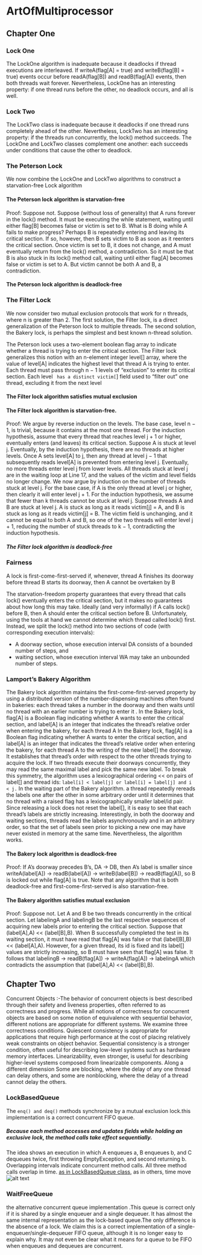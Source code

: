 # ArtOfMultiprocessor
## Chapter One
### Lock One
The LockOne algorithm is inadequate because it deadlocks if thread executions
are interleaved. If writeA(flag[A] = true) and writeB(flag[B] = true) events
occur before readA(flag[B]) and readB(flag[A]) events, then both threads wait
forever. Nevertheless, LockOne has an interesting property: if one thread runs
before the other, no deadlock occurs, and all is well.
### Lock Two
The LockTwo class is inadequate because it deadlocks if one thread runs
completely ahead of the other. Nevertheless, LockTwo has an interesting property: if the threads run concurrently, the lock() method succeeds. The LockOne
and LockTwo classes complement one another: each succeeds under conditions
that cause the other to deadlock.
### The Peterson Lock
We now combine the LockOne and LockTwo algorithms to construct a starvation-free Lock algorithm
#### The Peterson lock algorithm is starvation-free
Proof: Suppose not. Suppose (without loss of generality) that A runs forever
in the lock() method. It must be executing the while statement, waiting until
either flag[B] becomes false or victim is set to B.
What is B doing while A fails to make progress? Perhaps B is repeatedly entering and leaving its critical section. If so, however, then B sets victim to B as soon
as it reenters the critical section. Once victim is set to B, it does not change, and
A must eventually return from the lock() method, a contradiction.
So it must be that B is also stuck in its lock() method call, waiting until either
flag[A] becomes false or victim is set to A. But victim cannot be both A and
B, a contradiction. 
####  The Peterson lock algorithm is deadlock-free
### The Filter Lock
We now consider two mutual exclusion protocols that work for n threads, where
n is greater than 2. The first solution, the Filter lock, is a direct generalization
of the Peterson lock to multiple threads. The second solution, the Bakery lock,
is perhaps the simplest and best known n-thread solution.

The Peterson lock uses a two-element boolean flag array to indicate
whether a thread is trying to enter the critical section. The Filter lock generalizes this notion with an n-element integer level[] array, where the value of
level[A] indicates the highest level that thread A is trying to enter. Each thread
must pass through n − 1 levels of “exclusion” to enter its critical section. Each
level ` has a distinct victim[`] field used to “filter out” one thread, excluding it
from the next level
#### The Filter lock algorithm satisfies mutual exclusion
#### The Filter lock algorithm is starvation-free.
Proof: We argue by reverse induction on the levels. The base case, level n − 1, is
trivial, because it contains at the most one thread. For the induction hypothesis,
assume that every thread that reaches level j + 1 or higher, eventually enters (and
leaves) its critical section.
Suppose A is stuck at level j. Eventually, by the induction hypothesis, there
are no threads at higher levels. Once A sets level[A] to j, then any thread at
level j − 1 that subsequently reads level[A] is prevented from entering level j.
Eventually, no more threads enter level j from lower levels. All threads stuck at
level j are in the waiting loop at Line 17, and the values of the victim and level
fields no longer change.
We now argue by induction on the number of threads stuck at level j. For the
base case, if A is the only thread at level j or higher, then clearly it will enter level
j + 1. For the induction hypothesis, we assume that fewer than k threads cannot
be stuck at level j. Suppose threads A and B are stuck at level j. A is stuck as long as it reads victim[j] = A, and B is stuck as long as it reads victim[j] = B.
The victim field is unchanging, and it cannot be equal to both A and B, so one
of the two threads will enter level j + 1, reducing the number of stuck threads to
k − 1, contradicting the induction hypothesis. 
##### The Filter lock algorithm is deadlock-free
### Fairness
A lock is first-come-first-served if, whenever, thread A finishes
its doorway before thread B starts its doorway, then A cannot be overtaken by B

The starvation-freedom property guarantees that every thread that calls lock()
eventually enters the critical section, but it makes no guarantees about how long
this may take. Ideally (and very informally) if A calls lock() before B, then A
should enter the critical section before B. Unfortunately, using the tools at hand
we cannot determine which thread called lock() first. Instead, we split the lock()
method into two sections of code (with corresponding execution intervals):
* A doorway section, whose execution interval DA consists of a bounded number of steps, and
* waiting section, whose execution interval WA may take an unbounded number of steps.

### Lamport’s Bakery Algorithm
The Bakery lock algorithm maintains the first-come-first-served property by using a distributed version of the number-dispensing machines often found in bakeries: each thread takes a number in the doorway and then waits until no thread with an earlier number is trying to enter it .
In the Bakery lock, flag[A] is a Boolean flag indicating whether A wants to
enter the critical section, and label[A] is an integer that indicates the thread’s
relative order when entering the bakery, for each thread A
In the Bakery lock, flag[A] is a Boolean flag indicating whether A wants to
enter the critical section, and label[A] is an integer that indicates the thread’s
relative order when entering the bakery, for each thread A
to the writing of the new label[]
the doorway. It establishes that thread’s order with respect to the other
threads trying to acquire the lock. If two threads execute their doorways concurrently, they may read the same maximal label and pick the same new label. To
break this symmetry, the algorithm uses a lexicographical ordering << on pairs
of label[] and thread ids:
``` label[i] < label[j] or label[i] = label[j] and i < j. ```
In the waiting part of the Bakery algorithm.
a thread repeatedly rereads
the labels one after the other in some arbitrary order until it determines that no
thread with a raised flag has a lexicographically smaller label/id pair.
Since releasing a lock does not reset the label[], it is easy to see that each
thread’s labels are strictly increasing. Interestingly, in both the doorway and waiting sections, threads read the labels asynchronously and in an arbitrary order, so
that the set of labels seen prior to picking a new one may have never existed in
memory at the same time. Nevertheless, the algorithm works.
#### The Bakery lock algorithm is deadlock-free
Proof: If A’s doorway precedes B’s, DA → DB, then A’s label is smaller since
writeA(label[A]) → readB(label[A]) → writeB(label[B]) → readB(flag[A]),
so B is locked out while flag[A] is true. 
Note that any algorithm that is both deadlock-free and first-come-first-served
is also starvation-free.
#### The Bakery algorithm satisfies mutual exclusion
Proof: Suppose not. Let A and B be two threads concurrently in the critical section. Let labelingA
and labelingB
be the last respective sequences of acquiring
new labels prior to entering the critical section. Suppose that (label[A],A) <<
(label[B],B). When B successfully completed the test in its waiting section, it
must have read that flag[A] was false or that (label[B],B) << (label[A],A).
However, for a given thread, its id is fixed and its label[] values are strictly
increasing, so B must have seen that flag[A] was false. It follows that
labelingB → readB(flag[A]) → writeA(flag[A]) → labelingA
which contradicts the assumption that (label[A],A) << (label[B],B).
## Chapter Two
Concurrent Objects :-The behavior of concurrent objects is best described through their safety and
liveness properties, often referred to as correctness and progress.
While all notions of correctness for concurrent objects are based on some
notion of equivalence with sequential behavior, different notions are appropriate
for different systems. We examine three correctness conditions. Quiescent consistency is appropriate for applications that require high performance at the cost of
placing relatively weak constraints on object behavior. Sequential consistency is
a stronger condition, often useful for describing low-level systems such as hardware memory interfaces. Linearizability, even stronger, is useful for describing
higher-level systems composed from linearizable components.
Along a different dimension
Some are blocking, where the delay of any one thread
can delay others, and some are nonblocking, where the delay of a thread cannot
delay the others.
### LockBasedQueue
The ```enq() and deq()``` methods synchronize by a mutual exclusion lock.this implementation is a correct concurrent FIFO queue.
##### Because each method accesses and updates fields while holding an exclusive lock, the method calls take effect sequentially.
The idea shows an execution in which A enqueues a, B enqueues b, and C dequeues twice, first throwing EmptyException,
and second returning b. Overlapping intervals indicate concurrent method calls.
All three method calls overlap in time. [as in LockBasedQueue class](https://github.com/MohamedMokhtar18/ArtOfMultiprocessor/blob/main/ArtOfMultiprocessor/src/ChapterTwo/LockBasedQueue.java), as in others, time move
![alt text](https://github.com/MohamedMokhtar18/ArtOfMultiprocessor/blob/main/ArtOfMultiprocessor/src/common/img/enqdeqlockbased.PNG "Locking queue execution")

### WaitFreeQueue
the alternative concurrent queue implementation .This queue is correct only if it is shared by a single enqueuer and a single
dequeuer. It has almost the same internal representation as the lock-based queue.The only difference is the absence of a lock. We claim this is a correct
implementation of a single-enqueuer/single-dequeuer FIFO queue, although it is
no longer easy to explain why. It may not even be clear what it means for a queue
to be FIFO when enqueues and dequeues are concurrent.
